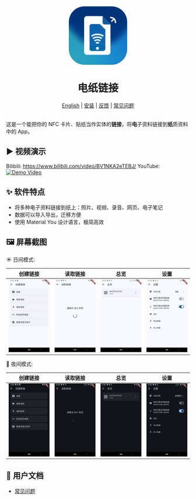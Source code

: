 <div align="center">
    <br />
    <img src="assets/icon/icon.png" alt="NFC PLinkD Logo" width="160" height="160" />
    <h1>电纸链接</h1>
    <a href="README.md">English</a> | 
    <a href="https://github.com/BHznJNs/NFC-PLinkD/releases">安装</a> |
    <a href="https://github.com/BHznJNs/NFC-PLinkD/issues">反馈</a> |
    <a href="./docs/faqs_zh.md">常见问题</a>
    <br />
    <br />
</div>

这是一个能把你的 NFC 卡片、贴纸当作实体的**链接**，将**电**子资料链接到**纸**质资料中的 App。

## ▶️ 视频演示

Bilibili: https://www.bilibili.com/video/BV1NKA2eTEBJ/
YouTube: [![Demo Video](http://img.youtube.com/vi/Vr0gKqifdtM/0.jpg)](https://www.youtube.com/watch?v=Vr0gKqifdtM)

## ✨ 软件特点

- 将多种电子资料链接到纸上：照片、视频、录音、网页、电子笔记
- 数据可以导入导出，迁移方便
- 使用 Material You 设计语言，极简高效

## 🖼️ 屏幕截图

☀️ 日间模式:

| 创建链接 | 读取链接 | 总览 | 设置 |
| ------ | ------- | ---- | ---- |
| ![创建链接截图](docs/screenshots/creating-page_light_zh.jpg) | ![读取链接截图](docs/screenshots/reading-page_light_zh.jpg) | ![总览截图](docs/screenshots/gallery-page_light_zh.jpg) | ![设置截图](docs/screenshots/settings-page_light_zh.jpg) |

🌙 夜间模式:

| 创建链接 | 读取链接 | 总览 | 设置 |
| ------ | ------- | ---- | ---- |
| ![创建链接截图](docs/screenshots/creating-page_dark_zh.jpg) | ![reading截图](docs/screenshots/reading-page_dark_zh.jpg) | ![gallery截图](docs/screenshots/gallery-page_dark_zh.jpg) | ![settings截图](docs/screenshots/settings-page_dark_zh.jpg) |

## 📖 用户文档

- [常见问题](./docs/faqs_zh.md)
